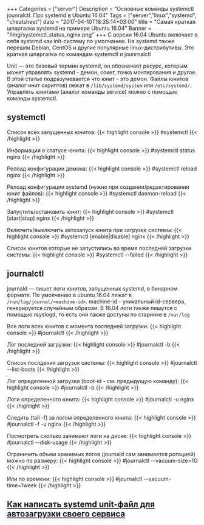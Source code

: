 +++
Categories = ["server"]
Description = "Основные команды systemctl jounralctl. Про systemd в Ubuntu 16.04"
Tags = ["server","linux","systemd", "cheatsheet"]
date = "2017-04-10T18:35:14+03:00"
title = "Самая краткая шпаргалка systemd на примере Ubuntu 16.04"
Banner = "/img/systemctl_status_nginx.png"
+++
С версии 16.04 Ubuntu включает в себя systemd как init-систему по умолчанию. На systemd также перешли Debian, CentOS и другие популярные linux-дистрибутивы. Это краткая шпаргалка по командам systemctl и jounrnalctl

<!--more-->

Unit — это базовый термин systemd, он обозначает ресурс, которым может управлять systemd - демон, сокет, точка монтирования и другое. В этой статье подразумевается что юнит - это демон. Файлы юнитов (аналог инит скриптов) лежат в ```/lib/systemd/system``` или ```/etc/systemd/```. Управлять юнитами (аналог команды service) можно с помощью команды systemctl. 

## systemctl

Список всех запущенных юнитов:
{{< highlight console >}}
#systemctl
{{< /highlight >}}

Информация о статусе юнита:
{{< highlight console >}}
#systemctl status nginx
{{< /highlight >}}

Релоад конфигурации демона:
{{< highlight console >}}
#systemctl reload nginx
{{< /highlight >}}

Релоад конфигурации systemd (нужно при создании/редактировании юнит файлов):
{{< highlight console >}}
#systemctl daemon-reload
{{< /highlight >}}


Запустить/остановить юнит:
{{< highlight console >}}
#systemctl [start|stop] nginx
{{< /highlight >}}

Включить/выключить автозапуск юнита при загрузке системы:
{{< highlight console >}}
#systemctl [enable|disable] nginx
{{< /highlight >}}

Список юнитов которые не запустились во время последней загрузки системы:
{{< highlight console >}}
#systemctl --failed
{{< /highlight >}}

## journalctl

journald — пишет логи юнитов, запущенных systemd, в бинарном формате. По умолчанию в ubuntu 16.04 лежат в ```/run/log/journal/<machine-id>```. machine-id - уникальный id-сервера, генерируется случайным образом. В 16.04 логи также пишутся с помощью rsyslogd, то есть они также достуны по старинке в ```/var/log```

Все логи всех юнитов с момента последней загрузки:
{{< highlight console >}}
#journalctl
{{< /highlight >}}

Лог последней загрузки:
{{< highlight console >}}
#journalctl -b
{{< /highlight >}}

Список послдених загрузок системы:
{{< highlight console >}}
#journalctl --list-boots
{{< /highlight >}}

Лог определенной загрузки (boot-id - см. предыдущую команду):
{{< highlight console >}}
#journalctl -b <boot-id>
{{< /highlight >}}

Логи определенного юнита:
{{< highlight console >}}
#journalctl -u nginx
{{< /highlight >}}

Следить (tail -f) за логом определенного юнита:
{{< highlight console >}}
#journalctl -f -u nginx
{{< /highlight >}}

Посмотреть сколько занимают логи на диске:
{{< highlight console >}}
#journalctl --disk-usage
{{< /highlight >}}

Ограничить объем хранимых логов (journald сам занимается ротацией) можно по размеру:
{{< highlight console >}}
#journalctl --vacuum-size=1G
{{< /highlight >}}

Или по времени:
{{< highlight console >}}
#journalctl --vacuum-time=1week
{{< /highlight >}}



## [Как написать systemd unit-файл для автозагрузки своего сервиса](/post/systemd-unit-ubuntu/)

